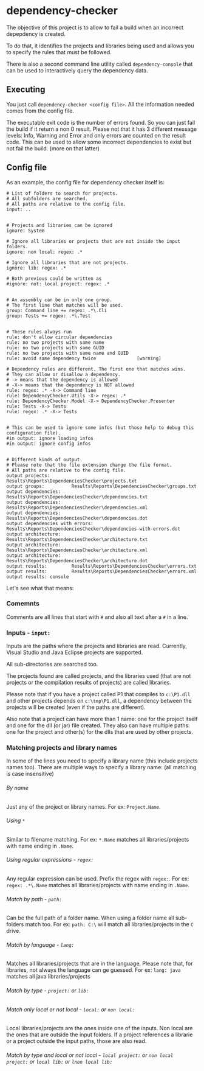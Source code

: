 # dependency-checker

The objective of this project is to allow to fail a build when an incorrect depepdency is created.

To do that, it identifies the projects and libraries being used and allows you to specify the rules that must be followed.

There is also a second command line utility called `dependency-console` that can be used to interactively query the dependency data.


## Executing

You just call `dependency-checker <config file>`. All the information needed comes from the config file. 

The executable exit code is the number of errors found. So you can just fail the build if it return a non 0 result. Please not that it has 3 different message levels: Info, Warning and Error and only errors are counted on the result code. This can be used to allow some incorrect dependencies to exist but not fail the build. (more on that latter)


## Config file

As an example, the config file for dependency checker itself is:

```
# List of folders to search for projects. 
# All subfolders are searched.
# All paths are relative to the config file.
input: ..


# Projects and libraries can be ignored
ignore: System

# Ignore all libraries or projects that are not inside the input folders.
ignore: non local: regex: .*

# Ignore all libraries that are not projects.
ignore: lib: regex: .*

# Both previous could be written as
#ignore: not: local project: regex: .*


# An assembly can be in only one group.
# The first line that matches will be used.
group: Command line += regex: .*\.Cli
group: Tests += regex: .*\.Test


# These rules always run
rule: don't allow circular dependencies
rule: no two projects with same name
rule: no two projects with same GUID
rule: no two projects with same name and GUID
rule: avoid same dependency twice				[warning]

# Dependency rules are different. The first one that matches wins.
# They can allow or disallow a dependency.
# -> means that the dependency is allowed
# -X-> means that the dependency is NOT allowed
rule: regex: .* -X-> Command line
rule: DependencyChecker.Utils -X-> regex: .*
rule: DependencyChecker.Model -X-> DependencyChecker.Presenter
rule: Tests -X-> Tests
rule: regex: .* -X-> Tests


# This can be used to ignore some infos (but those help to debug this configuration file).
#in output: ignore loading infos
#in output: ignore config infos


# Different kinds of output.
# Please note that the file extension change the file format.
# All paths are relative to the config file.
output projects:		Results\Reports\DependenciesChecker\projects.txt
output groups:			Results\Reports\DependenciesChecker\groups.txt
output dependencies:	Results\Reports\DependenciesChecker\dependencies.txt 
output dependencies:	Results\Reports\DependenciesChecker\dependencies.xml
output dependencies:	Results\Reports\DependenciesChecker\dependencies.dot
output dependencies with errors: Results\Reports\DependenciesChecker\dependencies-with-errors.dot
output architecture:	Results\Reports\DependenciesChecker\architecture.txt 
output architecture:	Results\Reports\DependenciesChecker\architecture.xml
output architecture:	Results\Reports\DependenciesChecker\architecture.dot 
output results:			Results\Reports\DependenciesChecker\errors.txt
output results:			Results\Reports\DependenciesChecker\errors.xml
output results: console
```

Let's see what that means:


### Comemnts

Comments are all lines that start with `#` and also all text after a `#` in a line.


### Inputs - `input:`

Inputs are the paths where the projects and libraries are read. Currently, Visual Studio and Java Eclipse projects are supported. 

All sub-directories are searched too.

The projects found are called projects, and the libraries used (that are not projects or the compilation results of projects) are called libraries.

Please note that if you have a project called P1 that compiles to `c:\P1.dll` and other projects depends on `c:\tmp\P1.dll`, a dependency between the projects will be created (even if the paths are different).

Also note that a project can have more than 1 name: one for the project itself and one for the dll (or jar) file created. They also can have multiple paths: one for the project and other(s) for the dlls that are used by other projects.


### Matching projects and library names

In some of the lines you need to specify a library name (this include projects names too). There are multiple ways to specify a library name: (all matching is case insensitive)

###### By name
Just any of the project or library names. For ex: `Project.Name`.

###### Using `*`
Similar to filename matching. For ex: `*.Name` matches all libraries/projects with name ending in `.Name`.

###### Using regular expressions - `regex:`
Any regular expression can be used. Prefix the regex with `regex:`. For ex: `regex: .*\.Name` matches all libraries/projects with name ending in `.Name`.

###### Match by path - `path:`
Can be the full path of a folder name. When using a folder name all sub-folders match too. For ex: `path: C:\` will match all libraries/projects in the `C` drive.

###### Match by language - `lang:`
Matches all libraries/projects that are in the language. Please note that, for libraries, not always the language can ge guessed. For ex: `lang: java` matches all java libraries/projects

###### Match by type - `project:` or `lib:`

###### Match only local or not local - `local:` or `non local:`
Local libraries/projects are the ones inside one of the inputs. Non local are the ones that are outside the input folders. If a project references a librarie or a project outside the input paths, those are also read.

###### Match by type and local or not local - `local project:` or `non local project:` or `local lib:` or `lnon local lib:`



